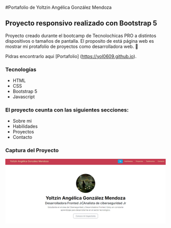 #Portafolio de Yoltzin Angélica González Mendoza 
## Proyecto responsivo realizado con Bootstrap 5

Proyecto creado durante el bootcamp de Tecnolochicas PRO a distintos dispositivos o tamaños de pantalla.
El proposito de está página web es mostrar mi protafolio de proyectos como desarrolladora web. 💜
 
Pidras encontrarlo aqui [Portafolio]
(https://yol0609.github.io).

### Tecnologías

* HTML
* CSS
* Bootstrap 5
* Javascript

### El proyecto ceunta con las siguientes secciones:

* Sobre mi
* Habilidades
* Proyectos
* Contacto

### Captura del Proyecto
![Captura del proyecto](/assest/CapturaPortafolio.png)
